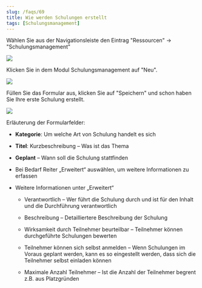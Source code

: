 ```yaml
---
slug: /faqs/69
title: Wie werden Schulungen erstellt
tags: [Schulungsmanagement]
---
```

Wählen Sie aus der Navigationsleiste den Eintrag "Ressourcen" -> "Schulungsmanagement"

![](https://caqadmin.blob.core.windows.net/faqs/69-images/mceclip0.png)

Klicken Sie in dem Modul Schulungsmanagement auf "Neu".

![](https://caqadmin.blob.core.windows.net/faqs/69-images/mceclip1.png)

Füllen Sie das Formular aus, klicken Sie auf "Speichern" und schon haben Sie Ihre erste Schulung erstellt.

![](https://caqadmin.blob.core.windows.net/faqs/69-images/mceclip2.png)

Erläuterung der Formularfelder:

*   **Kategorie**: Um welche Art von Schulung handelt es sich

*   **Titel**: Kurzbeschreibung – Was ist das Thema

*   **Geplant** – Wann soll die Schulung stattfinden

*   Bei Bedarf Reiter „Erweitert“ auswählen, um weitere Informationen zu erfassen

*   Weitere Informationen unter „Erweitert“

    *   Verantwortlich – Wer führt die Schulung durch und ist für den Inhalt und die Durchführung verantwortlich

    *   Beschreibung – Detailliertere Beschreibung der Schulung

    *   Wirksamkeit durch Teilnehmer beurteilbar – Teilnehmer können durchgeführte Schulungen bewerten

    *   Teilnehmer können sich selbst anmelden – Wenn Schulungen im Voraus geplant werden, kann es so eingestellt werden, dass sich die Teilnehmer selbst einladen können

    *   Maximale Anzahl Teilnehmer – Ist die Anzahl der Teilnehmer begrent z.B. aus Platzgründen